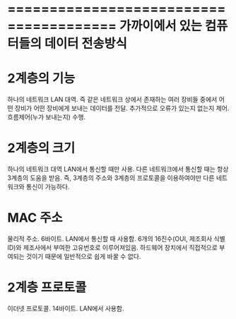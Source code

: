 =======================================
가까이에서 있는 컴퓨터들의 데이터 전송방식
=======================================

# 2계층의 기능
하나의 네트워크 LAN 대역. 즉 같은 네트워크 상에서 존재하는 여러 장비들 중에서 어떤 장비가 어떤 장비에게 보내는 데이터를 전달. 추가적으로 오류가 있는지 없는지 제어. 흐름제어(누가 보내는지) 수행.

# 2계층의 크기
하나의 네트워크 대역 LAN에서 통신할 때만 사용.
다른 네트워크에서 통신할 때는 항상 3계층의 도움을 받음.
즉, 3계층의 주소와 3계층의 프로토콜을 이용하여야만 다른 네트워크와 통신이 가능하다.

# MAC 주소
물리적 주소. 6바이트. LAN에서 통신할 때 사용함. 
6개의 16진수(OUI, 제조회사 식별 ID)와 제조사에서 부여한 고유번호로 이루어져있음.
하드웨어 장치에서 직접적으로 부여되는 것이기 때문에 일반적으로 쉽게 바꿀 수 없다. 

# 2계층 프로토콜
이더넷 프로토콜. 14바이트. LAN에서 사용함.
